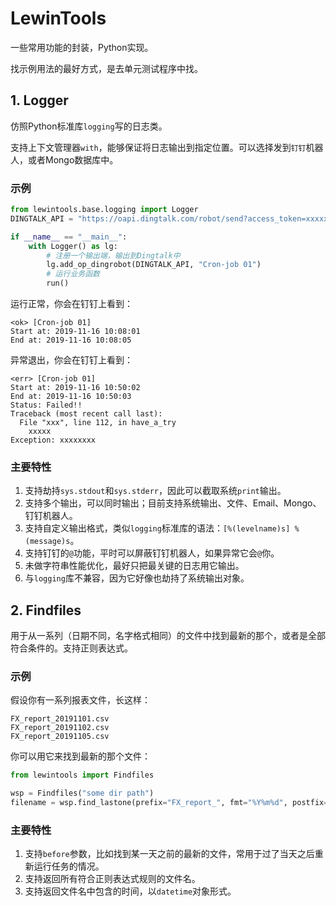 # LewinTools

一些常用功能的封装，Python实现。

找示例用法的最好方式，是去单元测试程序中找。

## 1. Logger

仿照Python标准库`logging`写的日志类。

支持上下文管理器`with`，能够保证将日志输出到指定位置。可以选择发到`钉钉`机器人，或者Mongo数据库中。

### 示例

```python
from lewintools.base.logging import Logger
DINGTALK_API = "https://oapi.dingtalk.com/robot/send?access_token=xxxxxxxx"

if __name__ == "__main__":
    with Logger() as lg:
        # 注册一个输出端，输出到Dingtalk中
        lg.add_op_dingrobot(DINGTALK_API, "Cron-job 01")
        # 运行业务函数
        run()
```

运行正常，你会在钉钉上看到：

```text
<ok> [Cron-job 01]
Start at: 2019-11-16 10:08:01
End at: 2019-11-16 10:08:05
```

异常退出，你会在钉钉上看到：

```text
<err> [Cron-job 01]
Start at: 2019-11-16 10:50:02
End at: 2019-11-16 10:50:03
Status: Failed!!
Traceback (most recent call last):
  File "xxx", line 112, in have_a_try
    xxxxx
Exception: xxxxxxxx
```

### 主要特性

1. 支持劫持`sys.stdout`和`sys.stderr`，因此可以截取系统`print`输出。
2. 支持多个输出，可以同时输出；目前支持系统输出、文件、Email、Mongo、钉钉机器人。
3. 支持自定义输出格式，类似`logging`标准库的语法：`[%(levelname)s] %(message)s`。
4. 支持钉钉的`@`功能，平时可以屏蔽钉钉机器人，如果异常它会`@`你。
4. 未做字符串性能优化，最好只把最关键的日志用它输出。
5. 与`logging`库不兼容，因为它好像也劫持了系统输出对象。

## 2. Findfiles

用于从一系列（日期不同，名字格式相同）的文件中找到最新的那个，或者是全部符合条件的。支持正则表达式。

### 示例

假设你有一系列报表文件，长这样：

```text
FX_report_20191101.csv
FX_report_20191102.csv
FX_report_20191105.csv
```

你可以用它来找到最新的那个文件：

```python
from lewintools import Findfiles

wsp = Findfiles("some dir path")
filename = wsp.find_lastone(prefix="FX_report_", fmt="%Y%m%d", postfix="\.csv")
```

### 主要特性

1. 支持`before`参数，比如找到某一天之前的最新的文件，常用于过了当天之后重新运行任务的情况。
2. 支持返回所有符合正则表达式规则的文件名。
3. 支持返回文件名中包含的时间，以`datetime`对象形式。
